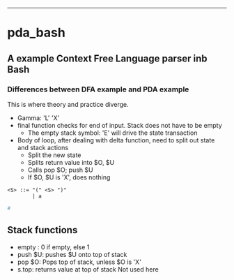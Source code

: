 ---
# pda_bash

## A example Context Free Language parser inb Bash


### Differences between DFA example and PDA example

This is where theory and practice diverge.

- Gamma: 'L' 'X'
- final function checks for end of input. Stack does not have to be empty
  * The empty stack symbol: 'E' will drive the state transaction
- Body of loop, after dealing with delta function,  need to split out state and stack actions
  * Split the new state
  * Splits return value into $O, $U
  * Calls pop $O; push $U
  * If $O, $U is 'X', does nothing

```bnf
<S> ::= "(" <S> ")"
        | a
```

```bash
#
```

## Stack functions


- empty : 0 if empty, else 1
- push $U: pushes $U onto top of stack
- pop $O: Pops top of stack, unless $O is 'X'
- s.top: returns value at top of stack Not used here


